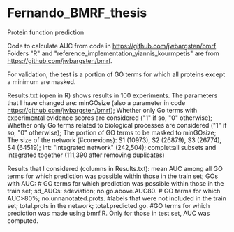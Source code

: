 # Fernando_BMRF_thesis
Protein function prediction

Code to calculate AUC from code in https://github.com/jwbargsten/bmrf 
Folders "R" and "reference_implementation_yiannis_kourmpetis" are from https://github.com/jwbargsten/bmrf.

For validation, the test is a portion of GO terms for which all proteins except a minimum are masked. 

Results.txt (open in R) shows results in 100 experiments. The parameters that I have changed are:
minGOsize (also a parameter in code https://github.com/jwbargsten/bmrf);
Whether only Go terms with experimental evidence scores are considered ("1" if so, "0" otherwise);
Whether only Go terms related to biological processes are considered ("1" if so, "0" otherwise);
The portion of GO terms to be masked to minGOsize;
The size of the network (#conexions):
  S1 (10973), S2 (26879), S3 (26774), S4 (64519);
  Int: "integrated network" (242,504);
  complet:all subsets and integrated together (111,390 after removing duplicates)
  
 Results that I considered (columns in Results.txt):
 mean AUC among all GO terms for which prediction was possible within those in the train set;
 GOs with AUC: # GO terms for which prediction was possible within those in the train set;
 sd_AUCs: sdeviation;
 no.go.above.AUC80. # GO terms for which AUC>80%;
 no.unnanotated.prots. #labels that were not included in the train set;
 total.prots in the network;
 total.predicted.go. #GO terms for which prediction was made using bmrf.R. Only for those in test set, AUC was computed.
 
